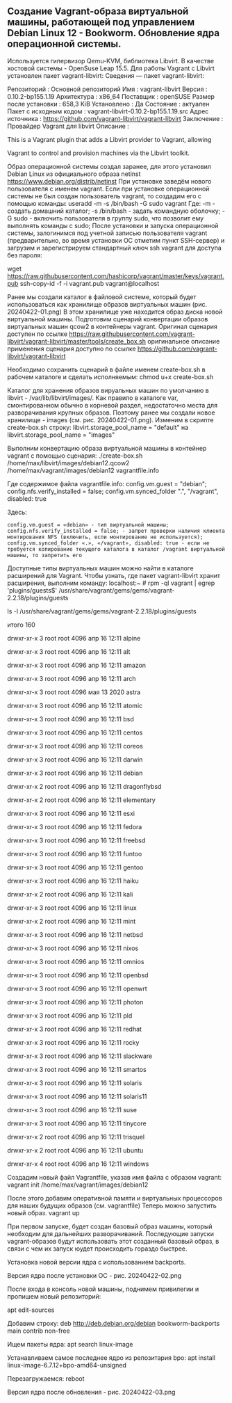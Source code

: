 Создание Vagrant-образа виртуальной машины, работающей под управлением Debian Linux 12 - Bookworm.
Обновление ядра операционной системы.
---
Используется гипервизор Qemu-KVM, библиотека Libvirt. В качестве хостовой системы - OpenSuse Leap 15.5.
Для работы Vagrant с Libvirt установлен пакет vagrant-libvirt:
Сведения — пакет vagrant-libvirt:

Репозиторий            : Основной репозиторий
Имя                    : vagrant-libvirt
Версия                 : 0.10.2-bp155.1.19
Архитектура            : x86_64
Поставщик              : openSUSE
Размер после установки : 658,3 KiB
Установлено            : Да
Состояние              : актуален
Пакет с исходным кодом : vagrant-libvirt-0.10.2-bp155.1.19.src
Адрес источника        : https://github.com/vagrant-libvirt/vagrant-libvirt
Заключение             : Провайдер Vagrant для libvirt
Описание               : 

This is a Vagrant plugin that adds a Libvirt provider to Vagrant, allowing

Vagrant to control and provision machines via the Libvirt toolkit.

Образ операционной системы создал заранее, для этого установил Debian Linux из официального образа netinst https://www.debian.org/distrib/netinst
При установке заведём нового пользователя с именем vagrant. 
Если при установке операционной системы не был создан пользователь vagrant, то создадим его с помощью команды:
useradd -m -s /bin/bash -G sudo vagrant
 Где:
    -m - создать домашний каталог;
    -s /bin/bash - задать командную оболочку;
    -G sudo - включить пользователя в группу sudo, что позволит ему выполнять команды с sudo;
После установки и запуска операционной системы, залогинимся под учетной записью пользователя vagrant 
(предварительно, во время установки ОС отметим пункт SSH-сервер) и загрузим и зарегистрируем 
стандартный ключ ssh vagrant для доступа без пароля: 

wget https://raw.githubusercontent.com/hashicorp/vagrant/master/keys/vagrant.pub
ssh-copy-id -f -i vagrant.pub vagrant@localhost

Ранее мы создали каталог в файловой системе, который будет использоваться как хранилище образов виртуальных машин (рис. 20240422-01.png)
В этом хранилище уже находится образ диска новой виртуальной машины. Подготовим сценарий конвертации образов виртуальных машин qcow2 в контейнеры vagrant. Оригинал сценария доступен по ссылке
https://raw.githubusercontent.com/vagrant-libvirt/vagrant-libvirt/master/tools/create_box.sh
оригинальное описание применения сценария доступно по ссылке
https://github.com/vagrant-libvirt/vagrant-libvirt

Необходимо сохранить сценарий в файле именем create-box.sh в рабочем каталоге и сделать исполняемым:
chmod u+x create-box.sh

Каталог для хранения образов вируальных машин по умолчанию в libvirt - /var/lib/libvirt/images/. 
Как правило в каталоге var, смонтированном обычно в корневой раздел, недостаточно места для разворачивания крупных образов.
Поэтому ранее мы создали новое хранилище - images (см. рис. 20240422-01.png). Изменим в скрипте create-box.sh строку:
libvirt.storage_pool_name = "default"
на 
libvirt.storage_pool_name = "images"

Выполним конвертацию образа виртуальной машины в контейнер vagrant с помощью сценария: 
./create-box.sh /home/max/libvirt/images/debian12.qcow2 /home/max/vagrant/images/debian12 vagrantfile.info

Где содержимое файла vagrantfile.info: 
config.vm.guest = "debian";
config.nfs.verify_installed = false;
config.vm.synced_folder ".", "/vagrant", disabled: true

 Здесь:

    config.vm.guest = «debian» - тип виртуальной машины;
    config.nfs.verify_installed = false; - запрет проверки наличия клиента монтирования NFS (включить, если монтирование не используется);
    config.vm.synced_folder «.», «/vagrant», disabled: true - если не требуется копирование текущего каталога в каталог /vagrant виртуальной машины, то запретить его

Доступные типы виртуальных машин можно найти в каталоге расширений для Vagrant. Чтобы узнать, где пакет vagrant-libvirt хранит расширения, выполним команду:
localhost:~ # rpm -ql vagrant | egrep 'plugins/guests$'
/usr/share/vagrant/gems/gems/vagrant-2.2.18/plugins/guests

ls -l /usr/share/vagrant/gems/gems/vagrant-2.2.18/plugins/guests

итого 160

drwxr-xr-x 3 root root 4096 апр 16 12:11 alpine

drwxr-xr-x 3 root root 4096 апр 16 12:11 alt

drwxr-xr-x 3 root root 4096 апр 16 12:11 amazon

drwxr-xr-x 3 root root 4096 апр 16 12:11 arch

drwxr-xr-x 3 root root 4096 мая 13  2020 astra

drwxr-xr-x 3 root root 4096 апр 16 12:11 atomic

drwxr-xr-x 3 root root 4096 апр 16 12:11 bsd

drwxr-xr-x 3 root root 4096 апр 16 12:11 centos

drwxr-xr-x 3 root root 4096 апр 16 12:11 coreos

drwxr-xr-x 3 root root 4096 апр 16 12:11 darwin

drwxr-xr-x 3 root root 4096 апр 16 12:11 debian

drwxr-xr-x 2 root root 4096 апр 16 12:11 dragonflybsd

drwxr-xr-x 2 root root 4096 апр 16 12:11 elementary

drwxr-xr-x 3 root root 4096 апр 16 12:11 esxi

drwxr-xr-x 3 root root 4096 апр 16 12:11 fedora

drwxr-xr-x 3 root root 4096 апр 16 12:11 freebsd

drwxr-xr-x 3 root root 4096 апр 16 12:11 funtoo

drwxr-xr-x 3 root root 4096 апр 16 12:11 gentoo

drwxr-xr-x 3 root root 4096 апр 16 12:11 haiku

drwxr-xr-x 2 root root 4096 апр 16 12:11 kali

drwxr-xr-x 3 root root 4096 апр 16 12:11 linux

drwxr-xr-x 2 root root 4096 апр 16 12:11 mint

drwxr-xr-x 3 root root 4096 апр 16 12:11 netbsd

drwxr-xr-x 3 root root 4096 апр 16 12:11 nixos

drwxr-xr-x 3 root root 4096 апр 16 12:11 omnios

drwxr-xr-x 3 root root 4096 апр 16 12:11 openbsd

drwxr-xr-x 3 root root 4096 апр 16 12:11 openwrt

drwxr-xr-x 3 root root 4096 апр 16 12:11 photon

drwxr-xr-x 3 root root 4096 апр 16 12:11 pld

drwxr-xr-x 3 root root 4096 апр 16 12:11 redhat

drwxr-xr-x 3 root root 4096 апр 16 12:11 rocky

drwxr-xr-x 3 root root 4096 апр 16 12:11 slackware

drwxr-xr-x 3 root root 4096 апр 16 12:11 smartos

drwxr-xr-x 3 root root 4096 апр 16 12:11 solaris

drwxr-xr-x 3 root root 4096 апр 16 12:11 solaris11

drwxr-xr-x 3 root root 4096 апр 16 12:11 suse

drwxr-xr-x 3 root root 4096 апр 16 12:11 tinycore

drwxr-xr-x 2 root root 4096 апр 16 12:11 trisquel

drwxr-xr-x 2 root root 4096 апр 16 12:11 ubuntu

drwxr-xr-x 4 root root 4096 апр 16 12:11 windows

Создадим новый файл Vagrantfile, указав имя файла с образом vagrant: 
  vagrant init /home/max/vagrant/images/debian12

После этого добавим оперативной памяти и виртуальных процессоров для наших будущих образов (см. vagrantfile)
Теперь можно запустить новый образ. 
  vagrant up

При первом запуске, будет создан базовый образ машины, который необходим для дальнейших разворачиваний. 
Последующие запуски vagrant-образов будут использовать этот созданный базовый образ, в связи с чем их запуск юудет происходить гораздо быстрее.

Установка новой версии ядра с использованием backports.

Версия ядра после установки ОС - рис. 20240422-02.png

После входа в консоль новой машины, поднимем привилегии и пропишем новый репозиторий:

  apt edit-sources

Добавим строку:
  deb http://deb.debian.org/debian bookworm-backports main contrib non-free

Ищем пакеты ядра:
  apt search linux-image

Устанавливаем самое последнее ядро из репозитария bpo:
  apt install linux-image-6.7.12+bpo-amd64-unsigned

Перезагружаемся:
  reboot

Версия ядра после обновления - рис. 20240422-03.png
